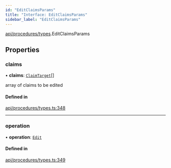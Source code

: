 ```yaml
---
id: "EditClaimsParams"
title: "Interface: EditClaimsParams"
sidebar_label: "EditClaimsParams"
---
```


[api/procedures/types](../../../../../modules/API/Procedures/Types/Types.md).EditClaimsParams

## Properties

### claims

• **claims**: [`ClaimTarget`](../../../../Types/ClaimTarget/ClaimTarget.md)[]

array of claims to be edited

#### Defined in

[api/procedures/types.ts:348](https://github.com/PolymeshAssociation/polymesh-sdk/blob/95f248df/src/api/procedures/types.ts#L348)

___

### operation

• **operation**: [`Edit`](../../../../../enums/API/Procedures/Types/ClaimOperation/ClaimOperation.md#edit)

#### Defined in

[api/procedures/types.ts:349](https://github.com/PolymeshAssociation/polymesh-sdk/blob/95f248df/src/api/procedures/types.ts#L349)

